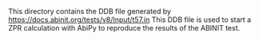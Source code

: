This directory contains the DDB file generated by https://docs.abinit.org/tests/v8/Input/t57.in
This DDB file is used to start a ZPR calculation with AbiPy to reproduce the results of the ABINIT test.
